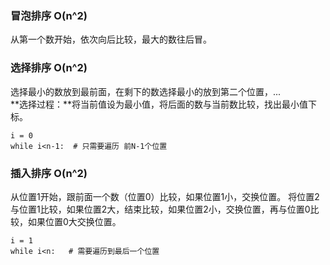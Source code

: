 ### 冒泡排序  O(n^2)
从第一个数开始，依次向后比较，最大的数往后冒。

### 选择排序  O(n^2)
选择最小的数放到最前面，在剩下的数选择最小的放到第二个位置，... <br>
**选择过程：**将当前值设为最小值，将后面的数与当前数比较，找出最小值下标。<br>
```
i = 0  
while i<n-1:  # 只需要遍历 前N-1个位置
```

### 插入排序  O(n^2)
从位置1开始，跟前面一个数（位置0）比较，如果位置1小，交换位置。
将位置2与位置1比较，如果位置2大，结束比较，如果位置2小，交换位置，再与位置0比较，如果位置0大交换位置。
```
i = 1
while i<n:   # 需要遍历到最后一个位置
```

